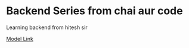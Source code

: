 # Backend Series from chai aur code

Learning backend from hitesh sir

[Model Link ](https://app.eraser.io/workspace/YtPqZ1VogxGy1jzIDkzj)
